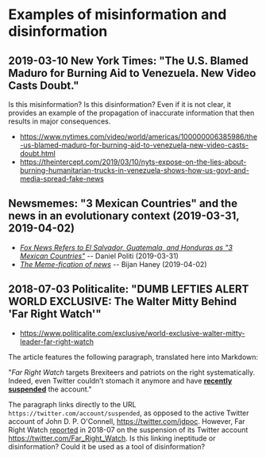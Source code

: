 # Examples of misinformation and disinformation

## 2019-03-10 New York Times: "The U.S. Blamed Maduro for Burning Aid to Venezuela. New Video Casts Doubt."

Is this misinformation? Is this disinformation? Even if it is not clear, it provides an example of the propagation of inaccurate information that then results in major consequences.

- <https://www.nytimes.com/video/world/americas/100000006385986/the-us-blamed-maduro-for-burning-aid-to-venezuela-new-video-casts-doubt.html>
- <https://theintercept.com/2019/03/10/nyts-expose-on-the-lies-about-burning-humanitarian-trucks-in-venezuela-shows-how-us-govt-and-media-spread-fake-news>

## Newsmemes: "3 Mexican Countries" and the news in an evolutionary context (2019-03-31, 2019-04-02)

- [*Fox News Refers to El Salvador, Guatemala, and Honduras as "3 Mexican Countries"*](https://slate.com/news-and-politics/2019/03/three-mexican-countries-fox-friends-graphic.html) -- Daniel Politi (2019-03-31)
- [*The Meme-fication of news*](https://blog.rgbqcd.com/memefication-of-news) -- Bijan Haney (2019-04-02)

## 2018-07-03 Politicalite: "DUMB LEFTIES ALERT WORLD EXCLUSIVE: The Walter Mitty Behind 'Far Right Watch'"

- <https://www.politicalite.com/exclusive/world-exclusive-walter-mitty-leader-far-right-watch>

The article features the following paragraph, translated here into Markdown:

"*Far Right Watch* targets Brexiteers and patriots on the right systematically. Indeed, even Twitter couldn’t stomach it anymore and have [**recently suspended**](https://twitter.com/account/suspended) the account."

The paragraph links directly to the URL `https://twitter.com/account/suspended`, as opposed to the active Twitter account of John D. P. O'Connell, <https://twitter.com/jdpoc>. However, Far Right Watch [reported](https://www.farrightwatch.net/2018/07/far-right-watch-on-twitter-suspended.html) in 2018-07 on the suspension of its Twitter account <https://twitter.com/Far_Right_Watch>. Is this linking ineptitude or disinformation? Could it be used as a tool of disinformation?
